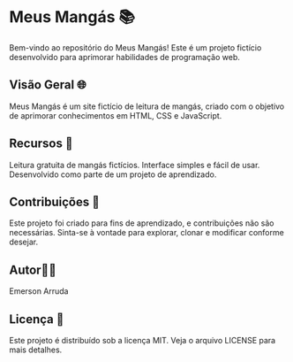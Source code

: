 # Meus Mangás 📚

Bem-vindo ao repositório do Meus Mangás! Este é um projeto fictício desenvolvido para aprimorar habilidades de programação web.

## Visão Geral 🌐

Meus Mangás é um site fictício de leitura de mangás, criado com o objetivo de aprimorar conhecimentos em HTML, CSS e JavaScript.

## Recursos 🎉
Leitura gratuita de mangás fictícios.
Interface simples e fácil de usar.
Desenvolvido como parte de um projeto de aprendizado.

## Contribuições 🤝
Este projeto foi criado para fins de aprendizado, e contribuições não são necessárias. Sinta-se à vontade para explorar, clonar e modificar conforme desejar.

## Autor🧑‍💻
Emerson Arruda
## Licença 📜
Este projeto é distribuído sob a licença MIT. Veja o arquivo LICENSE para mais detalhes.

